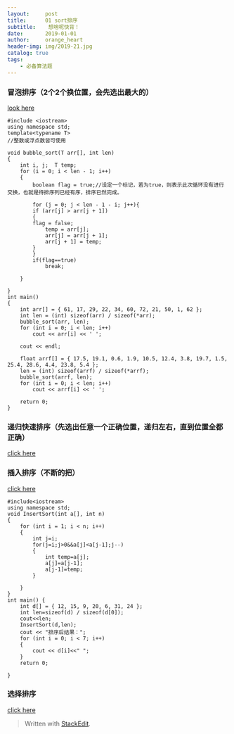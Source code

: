 ```yaml
---
layout:     post
title:      01 sort排序
subtitle:    想啥呢快背！
date:       2019-01-01
author:     orange_heart
header-img: img/2019-21.jpg
catalog: true
tags:
    - 必备算法题
---
```


### 冒泡排序（2个2个换位置，会先选出最大的）

[look here](https://www.cnblogs.com/onepixel/p/7674659.html)

```objc
#include <iostream>
using namespace std;
template<typename T>  
//整数或浮点数皆可使用

void bubble_sort(T arr[], int len)
{
    int i, j;  T temp;
    for (i = 0; i < len - 1; i++)
    {
	    boolean flag = true;//设定一个标记，若为true，则表示此次循环没有进行交换，也就是待排序列已经有序，排序已然完成。
	    
        for (j = 0; j < len - 1 - i; j++){
        if (arr[j] > arr[j + 1])
        {
        flag = false;
            temp = arr[j];
            arr[j] = arr[j + 1];
            arr[j + 1] = temp;
        }
        }
        if(flag==true)
	        break;

	}

}
int main()
{
    int arr[] = { 61, 17, 29, 22, 34, 60, 72, 21, 50, 1, 62 };
    int len = (int) sizeof(arr) / sizeof(*arr);
    bubble_sort(arr, len);
    for (int i = 0; i < len; i++)
        cout << arr[i] << ' ';
 
    cout << endl;
 
    float arrf[] = { 17.5, 19.1, 0.6, 1.9, 10.5, 12.4, 3.8, 19.7, 1.5, 25.4, 28.6, 4.4, 23.8, 5.4 };
    len = (int) sizeof(arrf) / sizeof(*arrf);
    bubble_sort(arrf, len);
    for (int i = 0; i < len; i++)
        cout << arrf[i] << ' ';
 
    return 0;
}
```

### 递归快速排序（先选出任意一个正确位置，递归左右，直到位置全都正确）

[click here](https://aydove.github.io/2019/03/27/09-1-%E9%80%92%E5%BD%92%E5%BF%AB%E6%8E%92/)

### 插入排序（不断的把）
[click here](https://www.cnblogs.com/chengxiao/p/6103002.html)
```objc
#include<iostream>
using namespace std;
void InsertSort(int a[], int n)
{
    for (int i = 1; i < n; i++)
    {
    	int j=i;
    	for(j=i;j>0&&a[j]<a[j-1];j--)
    	{
    		int temp=a[j];
    		a[j]=a[j-1];
    		a[j-1]=temp;
    	}

    }
}
int main() {
    int d[] = { 12, 15, 9, 20, 6, 31, 24 };
    int len=sizeof(d) / sizeof(d[0]);
    cout<<len;
    InsertSort(d,len);
    cout << "排序后结果：";
    for (int i = 0; i < 7; i++)
    {
        cout << d[i]<<" ";
    }
    return 0;

}

```

### 选择排序

[click here](https://www.cnblogs.com/chengxiao/p/6103002.html)


> Written with [StackEdit](https://stackedit.io/).


<!--stackedit_data:
eyJoaXN0b3J5IjpbNTk3NjIzOTEyLC0xMDkxNzU4MTcsLTE2OT
c4NzAyNjIsMzM5NzkwNDM2XX0=
-->